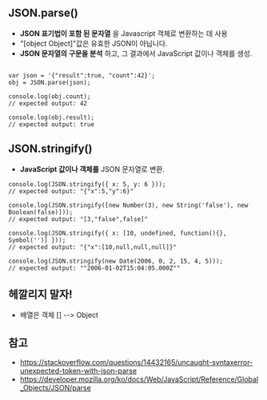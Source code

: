 ## JSON.parse()
- **JSON 표기법이 포함 된 문자열** 을 Javascript 객체로 변환하는 데 사용
- "[object Object]"값은 유효한 JSON이 아닙니다. 
-  **JSON 문자열의 구문을 분석** 하고, 그 결과에서 JavaScript 값이나 객체를 생성.    
  
```  
 
var json = '{"result":true, "count":42}';
obj = JSON.parse(json);

console.log(obj.count);
// expected output: 42

console.log(obj.result);
// expected output: true

``` 
  


## JSON.stringify()
- **JavaScript 값이나 객체를** JSON 문자열로 변환.  
  
```  
console.log(JSON.stringify({ x: 5, y: 6 }));
// expected output: "{"x":5,"y":6}"

console.log(JSON.stringify([new Number(3), new String('false'), new Boolean(false)]));
// expected output: "[3,"false",false]"

console.log(JSON.stringify({ x: [10, undefined, function(){}, Symbol('')] }));
// expected output: "{"x":[10,null,null,null]}"

console.log(JSON.stringify(new Date(2006, 0, 2, 15, 4, 5)));
// expected output: ""2006-01-02T15:04:05.000Z""
```   
  
  
## 헤깔리지 말자!
- 배열은 객체 [] --> Object 


## 참고
- https://stackoverflow.com/questions/14432165/uncaught-syntaxerror-unexpected-token-with-json-parse
- https://developer.mozilla.org/ko/docs/Web/JavaScript/Reference/Global_Objects/JSON/parse

